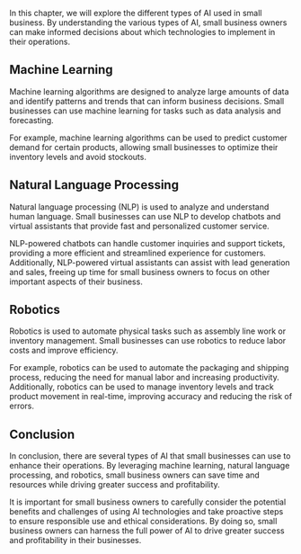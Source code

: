 
In this chapter, we will explore the different types of AI used in small business. By understanding the various types of AI, small business owners can make informed decisions about which technologies to implement in their operations.

Machine Learning
----------------

Machine learning algorithms are designed to analyze large amounts of data and identify patterns and trends that can inform business decisions. Small businesses can use machine learning for tasks such as data analysis and forecasting.

For example, machine learning algorithms can be used to predict customer demand for certain products, allowing small businesses to optimize their inventory levels and avoid stockouts.

Natural Language Processing
---------------------------

Natural language processing (NLP) is used to analyze and understand human language. Small businesses can use NLP to develop chatbots and virtual assistants that provide fast and personalized customer service.

NLP-powered chatbots can handle customer inquiries and support tickets, providing a more efficient and streamlined experience for customers. Additionally, NLP-powered virtual assistants can assist with lead generation and sales, freeing up time for small business owners to focus on other important aspects of their business.

Robotics
--------

Robotics is used to automate physical tasks such as assembly line work or inventory management. Small businesses can use robotics to reduce labor costs and improve efficiency.

For example, robotics can be used to automate the packaging and shipping process, reducing the need for manual labor and increasing productivity. Additionally, robotics can be used to manage inventory levels and track product movement in real-time, improving accuracy and reducing the risk of errors.

Conclusion
----------

In conclusion, there are several types of AI that small businesses can use to enhance their operations. By leveraging machine learning, natural language processing, and robotics, small business owners can save time and resources while driving greater success and profitability.

It is important for small business owners to carefully consider the potential benefits and challenges of using AI technologies and take proactive steps to ensure responsible use and ethical considerations. By doing so, small business owners can harness the full power of AI to drive greater success and profitability in their businesses.

